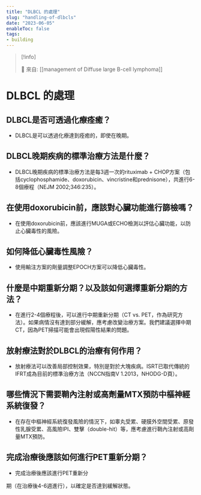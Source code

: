 ```yaml
---
title: "DLBCL 的處理"
slug: "handling-of-dlbcls"
date: "2023-06-05"
enableToc: false
tags:
- building
---
```


> [!info]
>
> 🌱 來自: [[management of Diffuse large B-cell lymphoma]]

# DLBCL 的處理

## DLBCL是否可透過化療痊癒？
- DLBCL是可以透過化療達到痊癒的，即使在晚期。

## DLBCL晚期疾病的標準治療方法是什麼？
- DLBCL晚期疾病的標準治療方法是每3週一次的rituximab + CHOP方案（包括cyclophosphamide、doxorubicin、vincristine和prednisone），共進行6-8個療程（NEJM 2002;346:235）。

## 在使用doxorubicin前，應該對心臟功能進行篩檢嗎？
- 在使用doxorubicin前，應該進行MUGA或ECHO檢測以評估心臟功能，以防止心臟毒性的風險。

## 如何降低心臟毒性風險？
- 使用輸注方案的劑量調整EPOCH方案可以降低心臟毒性。

## 什麼是中期重新分期？以及該如何選擇重新分期的方法？
- 在進行2-4個療程後，可以進行中期重新分期（CT vs. PET，作為研究方法）。如果病情沒有達到部分緩解，應考慮改變治療方案。我們建議選擇中期CT，因為PET掃描可能會出現假陽性結果的問題。

## 放射療法對於DLBCL的治療有何作用？
- 放射療法可以改善局部控制效果，特別是對於大塊疾病。ISRT已取代傳統的IFRT成為目前的標準治療方法（NCCN指南V 1.2013，NHODG-D頁）。

## 哪些情況下需要鞘內注射或高劑量MTX預防中樞神經系統復發？
- 在存在中樞神經系統復發風險的情況下，如睾丸受累、硬膜外空間受累、原發性乳腺受累、高風險IPI、雙擊（double-hit）等，應考慮進行鞘內注射或高劑量MTX預防。

## 完成治療後應該如何進行PET重新分期？
- 完成治療後應該進行PET重新分

期（在治療後4-6週進行），以確定是否達到緩解狀態。

